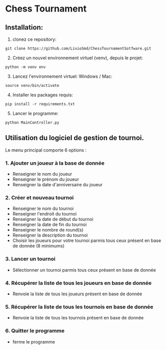 # Chess Tournament

## Installation:
1. clonez ce repository:
```
git clone https://github.com/LivioSmd/ChessTournamentSotfware.git
```
2. Créez un nouvel environnement virtuel (venv), depuis le projet:
```
python -m venv env
```
3. Lancez l'environnement virtuel:
Windows / Mac:
```
source venv/bin/activate
```

4. Installer les packages requis:
```
pip install -r requirements.txt
```

5. Lancer le programme:
```
python MainController.py
```

## Utilisation du logiciel de gestion de tournoi.
Le menu principal comporte 6 options :
### 1. Ajouter un joueur à la base de donnée
- Renseigner le nom du joueur
- Renseigner le prénom du joueur
- Renseigner la date d'anniversaire du joueur
### 2. Créer et nouveau tournoi
- Renseigner le nom du tournoi
- Renseigner l'endroit du tournoi
- Renseigner la date de début du tournoi
- Renseigner la date de fin du tournoi
- Renseigner le nombre de round(s)
- Renseigner la description du tournoi
- Choisir les joueurs pour votre tournoi parmis tous ceux présent en base de donnée (8 minimums)
### 3. Lancer un tournoi
- Sélectionner un tournoi parmis tous ceux présent en base de donnée
### 4. Récupérer la liste de tous les joueurs en base de donnée
- Renvoie la liste de tous les joueurs présent en base de donnée
### 5. Récupérer la liste de tous les tournois en base de donnée
- Renvoie la liste de tous les tournois présent en base de donnée
### 6. Quitter le programme
- ferme le programme
